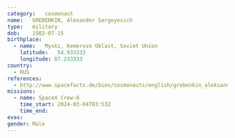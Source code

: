 ```yaml
---
category:	cosmonaut
name:	GREBENKIN, Alexander Sergeyevich
type:	military
dob:	1982-07-15
birthplace:
  - name:	Myski, Kemerovo Oblast, Soviet Union
    latitude:	54.933333
    longitude: 87.233333
country:
  - RUS
references:
  - http://www.spacefacts.de/bios/cosmonauts/english/grebenkin_aleksandr.htm
missions:
  - name: SpaceX Crew-8
    time_start: 2024-03-04T03:53Z
    time_end:
evas:
gender:	Male
---
```

